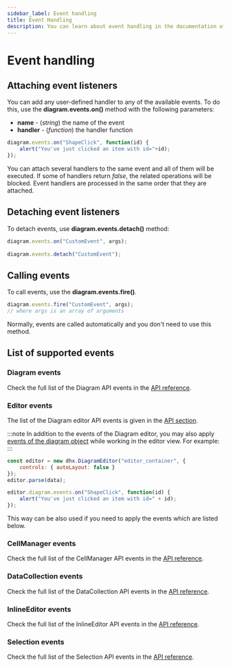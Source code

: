 ```yaml
---
sidebar_label: Event handling
title: Event Handling
description: You can learn about event handling in the documentation of the DHTMLX JavaScript Diagram library. Browse developer guides and API reference, try out code examples and live demos, and download a free 30-day evaluation version of DHTMLX Diagram.
---
```


# Event handling

## Attaching event listeners

You can add any user-defined handler to any of the available events. To do this, use the **diagram.events.on()** method with the following parameters:

- **name** - (*string*) the name of the event
- **handler** - (*function*) the handler function

~~~js
diagram.events.on("ShapeClick", function(id) {
    alert("You've just clicked an item with id="+id);
});
~~~

You can attach several handlers to the same event and all of them will be executed. If some of handlers return *false*, the related operations will be blocked. Event handlers are processed in the same order that they are attached.

## Detaching event listeners

To detach events, use **diagram.events.detach()** method:

~~~js
diagram.events.on("CustomEvent", args);
 
diagram.events.detach("CustomEvent");
~~~

## Calling events

To call events, use the **diagram.events.fire()**.

~~~js
diagram.events.fire("CustomEvent", args);
// where args is an array of arguments
~~~

Normally, events are called automatically and you don't need to use this method.

## List of supported events

### Diagram events

Check the full list of the Diagram API events in the [API reference](../../api/diagram/api_overview/#diagram-events). 

### Editor events

The list of the Diagram editor API events is given in the [API section](../../api/editor/api_overview/#editor-events).

:::note
In addition to the events of the Diagram editor, you may also apply [events of the diagram object](../../api/diagram/api_overview/#diagram-events) while working in the editor view. For example:
:::

~~~js {6-8}
const editor = new dhx.DiagramEditor("editor_container", {
    controls: { autoLayout: false }
});
editor.parse(data);

editor.diagram.events.on("ShapeClick", function(id) {
    alert("You've just clicked an item with id=" + id);
});
~~~

This way can be also used if you need to apply the events which are listed below.

### CellManager events

Check the full list of the CellManager API events in the [API reference](../../api/cell_manager/index/#events). 

### DataCollection events

Check the full list of the DataCollection API events in the [API reference](../../api/data_collection/index/#events).

### InlineEditor events

Check the full list of the InlineEditor API events in the [API reference](../../api/inline_editor/index/#events).

### Selection events

Check the full list of the Selection API events in the [API reference](../../api/selection/index/#events).
